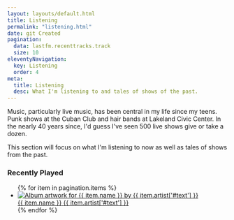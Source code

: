 ```yaml
---
layout: layouts/default.html
title: Listening
permalink: "listening.html"
date: git Created
pagination:
  data: lastfm.recenttracks.track
  size: 10
eleventyNavigation:
  key: Listening
  order: 4
meta:
  title: Listening
  desc: What I'm listening to and tales of shows of the past.
---
```


<p>Music, particularly live music, has been central in my life since my teens. Punk shows 
at the Cuban Club and hair bands at Lakeland Civic Center. In the nearly 40 years since, I'd guess I've seen 500 live shows give or take a dozen.</p>
<p>This section will focus on what I'm listening to now as well as tales of shows from the past.</p>

<h3>Recently Played</h3>
<ul class="recently-played"> 
  {% for item in pagination.items %} 
  <li class="recently-played__track">
   <a href="{{ item.url }}" class="track__url"> 
      <div class="track__media"> 
        <img src="{{ item.image[2]['#text'] }}" alt="Album artwork for {{ item.name }} by {{ item.artist['#text'] }}" loading="lazy" />
      </div> 
      <span class="track__name">{{ item.name }}</span> 
      <span class="track__artist">{{ item.artist['#text'] }}</span> 
    </a> 
  </li> 
  {% endfor %}
  </ul>